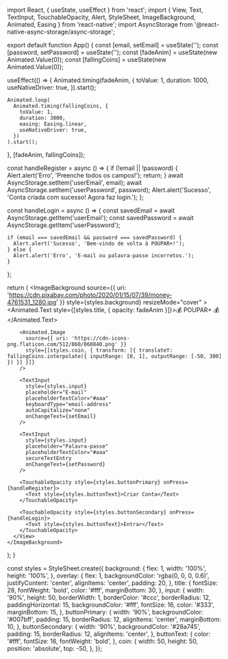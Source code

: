 import React, { useState, useEffect } from 'react';
import { View, Text, TextInput, TouchableOpacity, Alert, StyleSheet, ImageBackground, Animated, Easing } from 'react-native';
import AsyncStorage from '@react-native-async-storage/async-storage';

export default function App() {
  const [email, setEmail] = useState('');
  const [password, setPassword] = useState('');
  const [fadeAnim] = useState(new Animated.Value(0));
  const [fallingCoins] = useState(new Animated.Value(0));

  useEffect(() => {
    Animated.timing(fadeAnim, {
      toValue: 1,
      duration: 1000,
      useNativeDriver: true,
    }).start();

    Animated.loop(
      Animated.timing(fallingCoins, {
        toValue: 1,
        duration: 3000,
        easing: Easing.linear,
        useNativeDriver: true,
      })
    ).start();
  }, [fadeAnim, fallingCoins]);

  const handleRegister = async () => {
    if (!email || !password) {
      Alert.alert('Erro', 'Preenche todos os campos!');
      return;
    }
    await AsyncStorage.setItem('userEmail', email);
    await AsyncStorage.setItem('userPassword', password);
    Alert.alert('Sucesso', 'Conta criada com sucesso! Agora faz login.');
  };

  const handleLogin = async () => {
    const savedEmail = await AsyncStorage.getItem('userEmail');
    const savedPassword = await AsyncStorage.getItem('userPassword');

    if (email === savedEmail && password === savedPassword) {
      Alert.alert('Sucesso', 'Bem-vindo de volta à POUPAR+!');
    } else {
      Alert.alert('Erro', 'E-mail ou palavra-passe incorretos.');
    }
  };

  return (
    <ImageBackground
      source={{ uri: 'https://cdn.pixabay.com/photo/2020/01/15/07/39/money-4761531_1280.jpg' }}
      style={styles.background}
      resizeMode="cover"
    >
      <View style={styles.overlay}>
        <Animated.Text style={[styles.title, { opacity: fadeAnim }]}>💰 POUPAR+ 💰</Animated.Text>

        <Animated.Image
          source={{ uri: 'https://cdn-icons-png.flaticon.com/512/860/860840.png' }}
          style={[styles.coin, { transform: [{ translateY: fallingCoins.interpolate({ inputRange: [0, 1], outputRange: [-50, 300] }) }] }]}
        />

        <TextInput
          style={styles.input}
          placeholder="E-mail"
          placeholderTextColor="#aaa"
          keyboardType="email-address"
          autoCapitalize="none"
          onChangeText={setEmail}
        />

        <TextInput
          style={styles.input}
          placeholder="Palavra-passe"
          placeholderTextColor="#aaa"
          secureTextEntry
          onChangeText={setPassword}
        />

        <TouchableOpacity style={styles.buttonPrimary} onPress={handleRegister}>
          <Text style={styles.buttonText}>Criar Conta</Text>
        </TouchableOpacity>

        <TouchableOpacity style={styles.buttonSecondary} onPress={handleLogin}>
          <Text style={styles.buttonText}>Entrar</Text>
        </TouchableOpacity>
      </View>
    </ImageBackground>
  );
}

const styles = StyleSheet.create({
  background: {
    flex: 1,
    width: '100%',
    height: '100%',
  },
  overlay: {
    flex: 1,
    backgroundColor: 'rgba(0, 0, 0, 0.6)',
    justifyContent: 'center',
    alignItems: 'center',
    padding: 20,
  },
  title: {
    fontSize: 28,
    fontWeight: 'bold',
    color: '#fff',
    marginBottom: 30,
  },
  input: {
    width: '90%',
    height: 50,
    borderWidth: 1,
    borderColor: '#ccc',
    borderRadius: 12,
    paddingHorizontal: 15,
    backgroundColor: '#fff',
    fontSize: 16,
    color: '#333',
    marginBottom: 15,
  },
  buttonPrimary: {
    width: '90%',
    backgroundColor: '#007bff',
    padding: 15,
    borderRadius: 12,
    alignItems: 'center',
    marginBottom: 10,
  },
  buttonSecondary: {
    width: '90%',
    backgroundColor: '#28a745',
    padding: 15,
    borderRadius: 12,
    alignItems: 'center',
  },
  buttonText: {
    color: '#fff',
    fontSize: 16,
    fontWeight: 'bold',
  },
  coin: {
    width: 50,
    height: 50,
    position: 'absolute',
    top: -50,
  },
});
